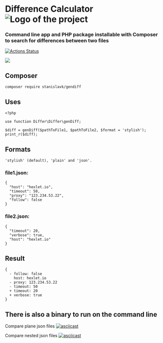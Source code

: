 <h1>Difference Calculator<img align="center" src="https://img.icons8.com/nolan/64/compare.png" alt='Logo of the project'></h1>
  <h3>
    Command line app and PHP package installable with Composer to search for differences between two files
  </h3>
</div>

[![Actions Status](https://github.com/StanislavKls/php-project-lvl2/workflows/My-check/badge.svg)](https://github.com/StanislavKls/php-project-lvl2/actions)

<a href="https://codeclimate.com/github/StanislavKls/php-project-lvl2/maintainability"><img src="https://api.codeclimate.com/v1/badges/de4ea06f12a665b9fdf0/maintainability" /></a>

## Composer
```
composer require stanislavk/gendiff
```
## Uses
```
<?php

use function Differ\Differ\genDiff;

$diff = genDiff($pathToFile1, $pathToFile2, $format = 'stylish');
print_r($diff);
```

## Formats
```
'stylish' (default), 'plain' and 'json'.
```
### file1.json:
```
{
  "host": "hexlet.io",
  "timeout": 50,
  "proxy": "123.234.53.22",
  "follow": false
}
```

### file2.json:
```
{
  "timeout": 20,
  "verbose": true,
  "host": "hexlet.io"
}
```
## Result
```
{
  - follow: false
    host: hexlet.io
  - proxy: 123.234.53.22
  - timeout: 50
  + timeout: 20
  + verbose: true
}
```

## There is also a binary to run on the command line

Compare plane json files
[![asciicast](https://asciinema.org/a/chJpoVRgcLtPfidxIqA9hrmkT.svg)](https://asciinema.org/a/chJpoVRgcLtPfidxIqA9hrmkT)

Compare nested json files
[![asciicast](https://asciinema.org/a/s9azSAbm4iaPmFVt6Dnt5z9OW.svg)](https://asciinema.org/a/s9azSAbm4iaPmFVt6Dnt5z9OW)


